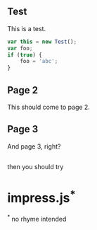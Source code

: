 
## Test    <!-- x: -1000, y: -1500, class: 'slide' -->

This is a test.

```js
var this = new Test();
var foo;
if (true) {
    foo = 'abc';
}
```

## Page 2    <!-- class: 'slide' -->

This should come to page 2.


## Page 3    <!-- class: 'slide' -->

And page 3, right?


##     <!-- id: 'title', x: 0, y: 0, scale: 4 -->

<span class='try'>then you should try</span>
<h1>impress.js<sup>*</sup></h1>
<span class='footnote'><sup>*</sup> no rhyme intended</span>
